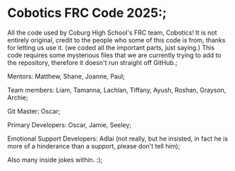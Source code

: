 # Cobotics FRC Code 2025:;
All the code used by Coburg High School's FRC team, Cobotics! It is not entirely original, credit to the people who some of this code is from, thanks for letting us use it. (we coded all the important parts, just saying.) This code requires some mysterious files that we are currently trying to add to the repository, therefore it doesn't run straight off GitHub.;

Mentors: Matthew, Shane, Joanne, Paul;

Team members: Liam, Tamanna, Lachlan, Tiffany, Ayush, Roshan, Grayson, Archie;

Git Master: Oscar;

Primary Developers: Oscar, Jamie, Seeley;

Emotional Support Developers: Adlai (not really, but he insisted, in fact he is more of a hinderance than a support, please don't tell him);

Also many inside jokes within. :);

